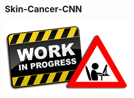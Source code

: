 # Skin-Cancer-CNN

![work in progress](https://github.com/Francisco-J-Gomez/Skin-Cancer-CNN/blob/main/wip.png?raw=true)
